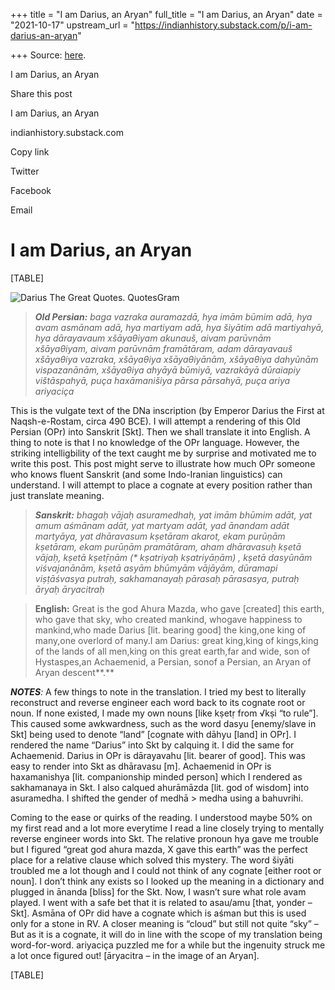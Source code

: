 +++
title = "I am Darius, an Aryan"
full_title = "I am Darius, an Aryan"
date = "2021-10-17"
upstream_url = "https://indianhistory.substack.com/p/i-am-darius-an-aryan"

+++
Source: [here](https://indianhistory.substack.com/p/i-am-darius-an-aryan).

I am Darius, an Aryan



Share this post

I am Darius, an Aryan

indianhistory.substack.com

Copy link

Twitter

Facebook

Email

# I am Darius, an Aryan

[TABLE]

![](https://cdn.substack.com/image/fetch/w_1456,c_limit,f_auto,q_auto:good,fl_progressive:steep/https%3A%2F%2Fbucketeer-e05bbc84-baa3-437e-9518-adb32be77984.s3.amazonaws.com%2Fpublic%2Fimages%2Fccffedb6-0610-4813-8d46-a66a6b68beed_640x630.jpeg "Darius The Great Quotes. QuotesGram")

> ***Old Persian:** baga vazraka auramazdā, hya imām būmim adā, hya avam
> asmānam adā, hya martiyam adā, hya šiyātim adā martiyahyā, hya
> dārayavaum xšāyaθiyam akunauš, aivam parūvnām xšāyaθiyam, aivam
> parūvnām framātāram, adam dārayavauš xšāyaθiya vazraka, xšāyaθiya
> xšāyaθiyānām, xšāyaθiya dahyūnām vispazanānām, xšāyaθiya ahyāyā
> būmiyā, vazrakāyā dūraiapiy vištāspahyā, puça haxāmanišiya pārsa
> pārsahyā, puça ariya ariyaciça*

This is the vulgate text of the DNa inscription (by Emperor Darius the
First at Naqsh-e-Rostam, circa 490 BCE). I will attempt a rendering of
this Old Persian (OPr) into Sanskrit \[Skt\]. Then we shall translate it
into English. A thing to note is that I no knowledge of the OPr
language. However, the striking intelligbility of the text caught me by
surprise and motivated me to write this post. This post might serve to
illustrate how much OPr someone who knows fluent Sanskrit (and some
Indo-Iranian linguistics) can understand. I will attempt to place a
cognate at every position rather than just translate meaning.

> ***Sanskrit:** bhagaḥ vājaḥ asuramedhaḥ, yat imām bhūmim adāt, yat
> amum aśmānam adāt, yat martyam adāt, yad ānandam adāt martyāya, yat
> dhāravasum kṣetāram akarot, ekam purūṇām kṣetāram, ekam purūṇām
> pramātāram, aham dhāravasuḥ kṣetā vājaḥ, kṣetā kṣetṝṇām (\* kṣatriyaḥ
> kṣatriyāṇām) , kṣetā dasyūnām viśvajanānām, kṣetā asyām bhūmyām
> vājāyām, dūramapi viṣṭāśvasya putraḥ, sakhamanayaḥ pārasaḥ pārasasya,
> putraḥ āryaḥ āryacitraḥ*

> **English:** Great is the god Ahura Mazda, who gave \[created\] this
> earth, who gave that sky, who created mankind, whogave happiness to
> mankind,who made Darius \[lit. bearing good\] the king,one king of
> many,one overlord of many.I am Darius: great king,king of
> kings,king of the lands of all men,king on this great earth,far
> and wide, son of Hystaspes,an Achaemenid, a Persian, sonof a
> Persian, an Aryan of Aryan descent**.**

***NOTES**:* A few things to note in the translation. I tried my best to
literally reconstruct and reverse engineer each word back to its cognate
root or noun. If none existed, I made my own nouns \[like kṣetṛ from
√kṣi “to rule”\]. This caused some awkwardness, such as the word dasyu
\[enemy/slave in Skt\] being used to denote “land” \[cognate with dāhyu
\[land\] in OPr\]. I rendered the name “Darius” into Skt by calquing it.
I did the same for Achaemenid. Darius in OPr is dārayavahu \[lit. bearer
of good\]. This was easy to render into Skt as dhāravasu \[m\].
Achaemenid in OPr is haxamanishya \[lit. companionship minded person\]
which I rendered as sakhamanaya in Skt. I also calqued ahurāmāzda \[lit.
god of wisdom\] into asuramedha. I shifted the gender of medhā \> medha
using a bahuvrihi.  
  
Coming to the ease or quirks of the reading. I understood maybe 50% on
my first read and a lot more everytime I read a line closely trying to
mentally reverse engineer words into Skt. The relative pronoun hya gave
me trouble but I figured “great god ahura mazda, X gave this earth” was
the perfect place for a relative clause which solved this mystery. The
word šiyāti troubled me a lot though and I could not think of any
cognate \[either root or noun\]. I don’t think any exists so I looked up
the meaning in a dictionary and plugged in ānanda \[bliss\] for the Skt.
Now, I wasn’t sure what role avam played. I went with a safe bet that it
is related to asau/amu \[that, yonder – Skt\]. Asmāna of OPr did have a
cognate which is aśman but this is used only for a stone in RV. A closer
meaning is “cloud” but still not quite “sky” – But as it is a cognate,
it will do in line with the scope of my translation being word-for-word.
ariyaciça puzzled me for a while but the ingenuity struck me a lot once
figured out! \[āryacitra – in the image of an Aryan\].

[TABLE]

